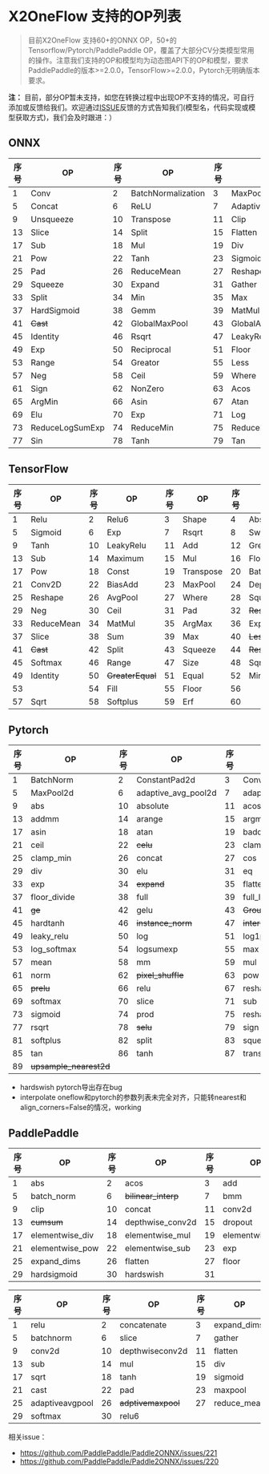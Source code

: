 # X2OneFlow 支持的OP列表

> 目前X2OneFlow 支持60+的ONNX OP，50+的Tensorflow/Pytorch/PaddlePaddle OP，覆盖了大部分CV分类模型常用的操作。注意我们支持的OP和模型均为动态图API下的OP和模型，要求PaddlePaddle的版本>=2.0.0，TensorFlow>=2.0.0，Pytorch无明确版本要求。

**注：** 目前，部分OP暂未支持，如您在转换过程中出现OP不支持的情况，可自行添加或反馈给我们。欢迎通过[ISSUE](https://github.com/Oneflow-Inc/oneflow_convert_tools/issues/new)反馈的方式告知我们(模型名，代码实现或模型获取方式)，我们会及时跟进：）



## ONNX

| 序号 | OP | 序号 | OP | 序号 | OP | 序号 | OP |
|------|------|------|------|------|------|------|------|
| 1  | Conv      | 2 |BatchNormalization| 3  |    MaxPool    | 4 | AveragePool|
| 5  | Concat    | 6 |   ReLU           | 7  |AdaptiveMaxPool| 8 | Softmax    |
| 9  | Unsqueeze | 10 | Transpose       | 11 | Clip          | 12 | Gather    |
| 13 | Slice     | 14 | Split           | 15 | Flatten       | 16 | Add       |
| 17 | Sub       | 18 | Mul             | 19 | Div           | 20 |Sqrt       |
| 21 |Pow        | 22 | Tanh            | 23 | Sigmoid       | 24 | Cast      |
| 25 | Pad       | 26 | ReduceMean      | 27 | Reshape       | 28 | AdaptiveAvgPool|
|29 | Squeeze    | 30 | Expand          | 31 | Gather        | 32 | Slice   |
|33 | Split      | 34 | Min             | 35 | Max           | 36 | Constant |
|37 | HardSigmoid| 38 | Gemm            | 39 | MatMul        | 40 | Erf      |
|41 | ~~Cast~~   | 42 | GlobalMaxPool   | 43 | GlobalAveragePool |44|ReduceMax|
|45 | Identity   | 46 | Rsqrt           | 47 | LeakyRelu     | 48 | Abs       |
|49 | Exp        | 50 | Reciprocal      | 51 | Floor         | 52 | ArgMax    |
|53 | Range      | 54 | Greator         | 55 | Less          | 56 | Softplus  |
|57 | Neg        | 58 | Ceil            | 59 | Where         | 60 | Equal     |
|61 | Sign       | 62 | NonZero         | 63 | Acos          | 64 | Acosh     |
|65 | ArgMin     | 66 | Asin            | 67 | Atan          | 68 | Cos       |
|69 | Elu        | 70 | Exp             | 71 | Log           | 72 | LogSoftmax|
|73 |ReduceLogSumExp|74| ReduceMin      | 75 | ReduceProd    | 76 | Round     |
|77 | Sin        | 78 | Tanh            | 79 |Tan            |


## TensorFlow


| 序号 | OP | 序号 | OP | 序号 | OP | 序号 | OP |
|------|------|------|------|------|------|------|------|
| 1  | Relu             | 2  | Relu6          | 3  | Shape          | 4  | Abs                   |
| 5  | Sigmoid          | 6  | Exp            | 7  | Rsqrt          | 8  | Swish                 |
| 9  | Tanh             | 10 | LeakyRelu      | 11 | Add            | 12 | Greater               |
| 13 | Sub              | 14 | Maximum        | 15 | Mul            | 16 | FloorDiv              |
| 17 | Pow              | 18 | Const          | 19 | Transpose      | 20 | BatchNormalization    |
| 21 | Conv2D           | 22 | BiasAdd        | 23 | MaxPool        | 24 | DepthwiseConv2D       |
| 25 | Reshape          | 26 | AvgPool        | 27 | Where          | 28 | SquaredDifference     |
| 29 | Neg              | 30 | Ceil           | 31 | Pad            | 32 | ~~ResizeBilinear~~    |
| 33 | ReduceMean       | 34 | MatMul         | 35 | ArgMax         | 36 | ExpandDims            |
| 37 | Slice            | 38 | Sum            | 39 | Max            | 40 | ~~LessEqual~~         |
| 41 | ~~Cast~~         | 42 | Split          | 43 | Squeeze        | 44 | ~~ResizeNearestNeighbor~~ |
| 45 | Softmax          | 46 | Range          | 47 | Size           | 48 |  Sqrt                   |
| 49 | Identity         | 50 |~~GreaterEqual~~| 51 | Equal          | 52 | Minimum               |
| 53 |                  | 54 | Fill           | 55 | Floor          | 56 |                       |
| 57 | Sqrt             | 58 | Softplus       | 59 | Erf            | 60 |                       |



## Pytorch

| 序号 | OP | 序号 | OP | 序号 | OP | 序号 | OP |
|------|------|------|------|------|------|------|------|
| 1 | BatchNorm | 2 |  ConstantPad2d       | 3 | Conv2D              | 4 | Dropout   |
| 5 | MaxPool2d | 6 |  adaptive_avg_pool2d | 7 | adaptive_max_pool2d | 8 | AvgPool2d |
| 9 | abs       | 10|  absolute            | 11| acos                | 12 | add      |
| 13| addmm     | 14|  arange              | 15| argmax              | 16 | argmin   |
| 17| asin      | 18|  atan                | 19| baddbmm             | 20 | cat      |
| 21| ceil      | 22|  ~~celu~~            | 23| clamp               | 24 | clamp_max|
| 25| clamp_min | 26| concat               | 27| cos                 | 28 | ~~cumsum~~|
| 29| div       | 30| elu                  | 31| eq                  | 32 | erf      |
| 33| exp       | 34| ~~expand~~           | 35| flatten             | 36 | floor    |
| 37|floor_divide|38| full                 | 39| full_like           | 40 | gather   |
| 41| ~~ge~~    | 42| gelu                 | 43| ~~GroupNorm~~       | 44 |~~hardswish~~|
| 45| hardtanh  | 46| ~~instance_norm~~    | 47| ~~interpolate~~     | 48 | ~~layer_norm~~|
| 49| leaky_relu| 50| log                  | 51| log1p               | 52 | log2     |
| 53| log_softmax|54| logsumexp            | 55|  max                | 56 | min      |
| 57| mean      |58 | mm                   | 59| mul                 | 60 | neg      |
| 61| norm      | 62| ~~pixel_shuffle~~    | 63| pow                 | 64 | permute  |
| 65| ~~prelu~~ | 66| relu                 | 67| reshape             | 68 | relu6    |
| 69| softmax   | 70| slice                | 71| sub                 | 72 | sqrt     |
| 73| sigmoid   | 74| prod                 | 75| reshape_as          | 76 | round    |
| 77| rsqrt     | 78| ~~selu~~             | 79| sign                | 80 | sin      |
| 81| softplus  | 82| split                | 83| squeeze             | 84 | sum      |
| 85| tan       | 86| tanh                 | 87 | transpose          | 88 | unsqueeze|
| 89| ~~upsample_nearest2d~~ |

- hardswish pytorch导出存在bug
- interpolate oneflow和pytorch的参数列表未完全对齐，只能转nearest和align_corners=False的情况，working


## PaddlePaddle

| 序号 | OP | 序号 | OP | 序号 | OP | 序号 | OP |
|------|------|------|------|------|------|------|------|
| 1 | abs       | 2 |  acos              | 3 | add       | 4 |  argmax    |
| 5 | batch_norm| 6 | ~~bilinear_interp~~| 7 | bmm       | 8 |  ~~cast~~  |
| 9 | clip      | 10| concat             | 11| conv2d    | 12| ~~conv2d_transpose~~|
| 13| ~~cumsum~~| 14| depthwise_conv2d   | 15| dropout   | 16| elementwise_add|
| 17| elementwise_div| 18| elementwise_mul | 19| elementwise_min | 20| elementwise_max|
| 21| elementwise_pow| 22| elementwise_sub | 23| exp     | 24| expand_as  |
| 25| expand_dims|26| flatten            | 27| floor     | 28| gather     |
| 29| hardsigmoid|30| hardswish          | 31| 


| 序号 | OP | 序号 | OP | 序号 | OP | 序号 | OP |
|------|------|------|------|------|------|------|------|
| 1  | relu      | 2 |concatenate | 3  |   expand_dims   | 4 | transpose|
| 5  | batchnorm | 6 |slice       | 7  |   gather        | 8 | clip_by_value|
| 9  | conv2d    | 10| depthwiseconv2d| 11| flatten      | 12| add      |
| 13 | sub       | 14| mul        | 15 | div             | 16| pow      |
| 17 | sqrt      | 18| tanh       | 19 | sigmoid         | 20| ~~erf~~      |
| 21 | cast      | 22| pad        | 23 | maxpool         | 24| avgpool  |
| 25 | adaptiveavgpool| 26| ~~adptivemaxpool~~ | 27 | reduce_mean| 28| reshape |
| 29 | softmax   |30 | relu6      | 

相关issue：

- https://github.com/PaddlePaddle/Paddle2ONNX/issues/221
- https://github.com/PaddlePaddle/Paddle2ONNX/issues/220
